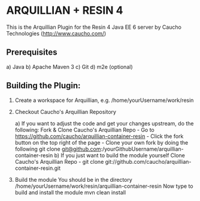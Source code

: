  ARQUILLIAN + RESIN 4
 ====================

This is the Arquillian Plugin for the Resin 4 Java EE 6 server 
by Caucho Technologies (http://www.caucho.com/)

 Prerequisites
 ------------------------
 a) Java
 b) Apache Maven 3
 c) Git
 d) m2e (optional)
 

 Building the Plugin:
 --------------------

1. Create a workspace for Arquillian, e.g.
    /home/yourUsername/work/resin

2. Checkout Caucho's Arquillian Repository

    a) If you want to adjust the code and get your changes upstream, do the following:
        Fork & Clone Caucho's Arquillian Repo
            - Go to https://github.com/caucho/arquillian-container-resin
            - Click the fork button on the top right of the page
            - Clone your own fork by doing the following
                git clone git@github.com:/yourGithubUsername/arquillian-container-resin
    b) If you just want to build the module yourself
        Clone Caucho's Arquillian Repo
            - git clone git://github.com/caucho/arquillian-container-resin.git

3. Build the module
    You should be in the directory
        /home/yourUsername/work/resin/arquillian-container-resin
    Now type to build and install the module
        mvn clean install
